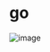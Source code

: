 # go
![image](https://user-images.githubusercontent.com/96447102/194716192-925c4292-de5f-481b-9c37-d6b9b02b223f.png)
